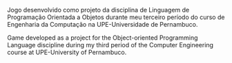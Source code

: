 Jogo desenvolvido como projeto da disciplina de Linguagem de Programação Orientada a Objetos durante meu terceiro período do curso de Engenharia da Computação na UPE-Universidade de Pernambuco.

Game developed as a project for the Object-oriented Programming Language discipline during my third period of the Computer Engineering course at UPE-University of Pernambuco.
